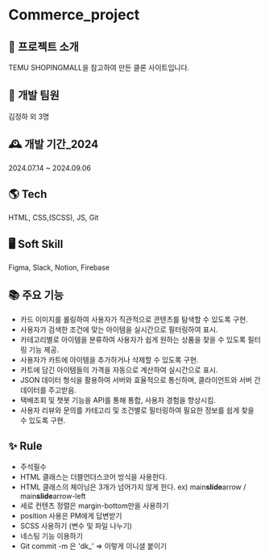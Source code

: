 # Commerce_project

## 🌈 프로젝트 소개
TEMU SHOPINGMALL을 참고하여 만든 클론 사이트입니다.

## 🏡 개발 팀원
김정하 외 3명

## 🕰️ 개발 기간\_2024
2024.07.14 ~ 2024.09.06 

## 🌎 Tech
HTML, CSS,(SCSS), JS, Git

## 🖥️ Soft Skill
Figma, Slack, Notion, Firebase

## 📚 주요 기능
- 카드 이미지를 롤링하여 사용자가 직관적으로 콘텐츠를 탐색할 수 있도록 구현.
- 사용자가 검색한 조건에 맞는 아이템을 실시간으로 필터링하여 표시.
- 카테고리별로 아이템을 분류하여 사용자가 쉽게 원하는 상품을 찾을 수 있도록 필터링 기능 제공.
- 사용자가 카트에 아이템을 추가하거나 삭제할 수 있도록 구현.
- 카트에 담긴 아이템들의 가격을 자동으로 계산하여 실시간으로 표시.
- JSON 데이터 형식을 활용하여 서버와 효율적으로 통신하며, 클라이언트와 서버 간 데이터를 주고받음.
- 택배조회 및 챗봇 기능을 API를 통해 통합, 사용자 경험을 향상시킴.
- 사용자 리뷰와 문의를 카테고리 및 조건별로 필터링하여 필요한 정보를 쉽게 찾을 수 있도록 구현.

## ✨ Rule
- 주석필수
- HTML 클래스는 더블언더스코어 방식을 사용한다.
- HTML 클래스의 체이닝은 3개가 넘어가지 않게 한다. ex) main**slide**arrow / main**slide**arrow-left
- 세로 컨텐츠 정렬은 margin-bottom만을 사용하기
- position 사용은 PM에게 답변받기
- SCSS 사용하기 (변수 및 파일 나누기)
- 네스팅 기능 이용하기
- Git commit -m 은 'dk\_' => 이렇게 이니셜 붙이기

